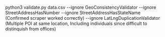 python3 validate.py data.csv --ignore GeoConsistencyValidator --ignore StreetAddressHasNumber --ignore StreetAddressHasStateName (Confirmed scraper worked correctly)
--ignore LatLngDuplicationValidator (Multiple POI at same location, Including individuals since difficult to distinquish from offices)
